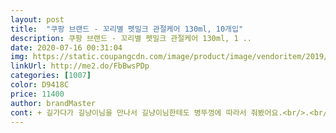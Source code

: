 ```yaml
---
layout: post 
title:  "쿠팡 브랜드 - 꼬리별 펫밀크 관절케어 130ml, 10개입" 
description: 쿠팡 브랜드 - 꼬리별 펫밀크 관절케어 130ml, 1 ..
date: 2020-07-16 00:31:04 
img: https://static.coupangcdn.com/image/product/image/vendoritem/2019/10/30/5221106449/7a30a30b-2cb8-4876-a76e-a33aeed0ed23.jpg 
linkUrl: http://me2.do/FbBwsPDp 
categories: [1007] 
color: D9418C 
price: 11400 
author: brandMaster 
cont: + 길가다가 길냥이님을 만나서 길냥이님한테도 병뚜껑에 따라서 줘봤어요.<br/>.<br/> 너무좋아해요ㅠㅠ 반팩은 넘게 먹고 유유히 떠나가심.<br/>.<br/><br/>19살 짱아와 19년째 함께 사는 짱아언니입니당<br/>.<br/> ★★★.<br/> ★.<br/> ★<br/>☑️꼬리별 펫밀크는 약간 밀크티 음료 데자 같은 색이에요.<br/>.<br/> 애완용 밀크티인가.<br/>.<br/>(귀엽ㅜ.<br/>ㅜ) 왠지 맛있어보임!! 영양가도 많이 함유되어 있어서 일주에 한 번 정도 급여하면 좋을 것 같아요.<br/> 너무 좋아하네요 정말♥️♥️<br/>☑️선호도<br/>☑️의견을 드리자면 일회용 컵 같은 거 같이 구성돼있으면 좋겠어요.<br/> 그냥 급여하려고 하다가 바닥에 다 흘리는 불상사가.<br/>.<br/>ㅎㅎ<br/>☑️재구매의사 1000%예요ㅠㅠ 인기만점임!!(☻<br/> -☻)<br/>☑️포장<br/>강아지가 너무 좋아해요ㅠㅠ 육포보다 더 좋아해요.<br/><br/>구매했어요!<br/>그냥 그 자리에서 한팩 다 먹었어요ㅋㅋㅋ그리고 더 달라고 조름.<br/>.<br/> 너무 좋아해서 놀랐어요!! 뿌듯♡<br/>그리고 우유는 냉장보관 했다가 실온에 30분 정도 내놓았다가 주고 있어요 아직까지 설사 없고 잘 먹는 것 보니 좋으네용<br/>동물병원에서는 2500<br/> -3000원대에 낱개로 구매 가능해요! 먼저 테스트 해보시고 급여하시는걸 추천드립니다!!!<br/>떨어지기전에 또 구매할랍니당<br/>뚜껑을 돌려서 오픈할 수 있어요.<br/> 팩에 담겨있고 용기에 따라서 줘야해요! 그냥 입에 먹이려고 했다가 흘렸어요ㅋㅋ<br/> 
---
```

 